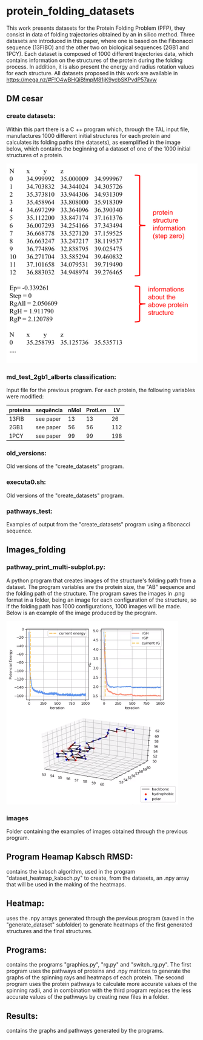 # protein_folding_datasets

  This work presents datasets for the Protein Folding Problem (PFP), they consist in data of folding trajectories obtained by an in silico method.
  Three datasets are introduced in this paper, where one is based on the Fibonacci sequence (13FIBO) and the other two on biological sequences (2GB1 and 1PCY). Each dataset is composed of 1000 different trajectories data, which contains information on the structures of the protein during the folding process. In addition, it is also present the energy and radius rotation values for each structure.
All datasets proposed in this work are available in https://mega.nz/#F!O4wBHQiB!mpM81jK9ycbSKPvdP57avw




## DM cesar
### create datasets: 
Within this part there is a C ++ program which, through the TAL input file, manufactures 1000 different initial structures for each protein and calculates its folding paths (the datasets), as exemplified in the image below, which contains the beginning of a dataset of one of the 1000 initial structures of a protein.

![example_dataset](https://github.com/bioinfolabic/protein_folding_datasets/blob/master/Images/format_dataset.png)

### md_test_2gb1_alberts classification:
Input file for the previous program. For each protein, the following variables were modified:

proteína  | sequência |nMol|ProtLen|  LV |
--------- | ----------|----|-------|-----|
13FIB     | see paper | 13 |   13  |  26 |
2GB1      | see paper | 56 |   56  | 112 |
1PCY      | see paper | 99 |   99  | 198 |

### old_versions:
Old versions of the "create_datasets" program.
### executa0.sh:
Old versions of the "create_datasets" program.
### pathways_test:
Examples of output from the "create_datasets" program using a fibonacci sequence. 





## Images_folding
### pathway_print_multi-subplot.py:
A python program that creates images of the structure's folding path from a dataset. The program variables are the protein size, the "AB" sequence and the folding path of the structure.  The program saves the images in .png format in a folder, being an image for each configuration of the structure, so if the folding path has 1000 configurations, 1000 images will be made. Below is an example of the image produced by the program.

![example_dataset](https://github.com/bioinfolabic/protein_folding_datasets/blob/master/Images/exemplo_img_56_1000.png)

### images
Folder containing the examples of images obtained through the previous program.


## Program Heamap Kabsch RMSD:
contains the kabsch algorithm, used in the program "dataset_heatmap_kabsch.py" to create, from the datasets, an .npy array that will be used in the making of the heatmaps.

## Heatmap:
uses the .npy arrays generated through the previous program (saved in the "generate_dataset" subfolder) to generate heatmaps of the first generated structures and the final structures.

## Programs:
contains the programs "graphics.py", "rg.py" and "switch_rg.py". The first program uses the pathways of proteins and .npy matrices to generate the graphs of the spinning rays and heatmaps of each protein. The second program uses the protein pathways to calculate more accurate values ​​of the spinning radii, and in combination with the third program replaces the less accurate values of the pathways by creating new files in a folder.

## Results:
contains the graphs and pathways generated by the programs.
